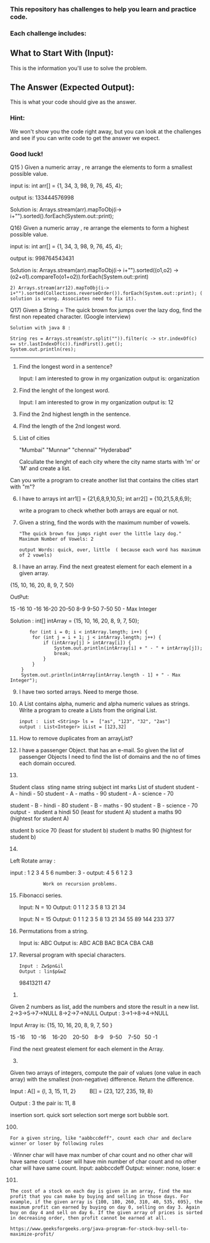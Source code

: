 ### This repository has challenges to help you learn and practice code.  

### Each challenge includes:

## What to Start With (Input): 
This is the information you'll use to solve the problem.


## The Answer (Expected Output): 

This is what your code should give as the answer.

### Hint: 
We won't show you the code right away, but you can look at the challenges and see if you can write code to get the answer we expect.  

### Good luck!






Q15 ) Given a numeric array , re arrange the elements to form a smallest possible value.

input is: int arr[] = {1, 34, 3, 98, 9, 76, 45, 4};

output is: 133444576998

Solution is: Arrays.stream(arr).mapToObj(i-> i+"").sorted().forEach(System.out::print);


Q16) Given a numeric array , re arrange the elements to form a highest possible value.

input is: int arr[] = {1, 34, 3, 98, 9, 76, 45, 4};

output is: 998764543431


Solution is: Arrays.stream(arr).mapToObj(i-> i+"").sorted((o1,o2) -> (o2+o1).compareTo(o1+o2)).forEach(System.out::print)


	2) Arrays.stream(arr12).mapToObj(i-> i+"").sorted(Collections.reverseOrder()).forEach(System.out::print); ( solution is wrong. Associates need to fix it).


Q17)  Given a String = The quick brown fox jumps over the lazy dog, find the first non repeated character. (Google interview)


	Solution with java 8 :

	String res = Arrays.stream(str.split("")).filter(c -> str.indexOf(c) == str.lastIndexOf(c)).findFirst().get();
	System.out.println(res);



______________________________________________________________________________________________________________________________________________________________________________
1) Find the longest word in a sentence?

   Input: I am interested to grow in my organization
   output is: organization

2) Find the lenght of the longest word.

   Input: I am interested to grow in my organization
   output is: 	12

3) Find the 2nd highest length in the sentence.

4) FInd the length of the 2nd longest word.


5) List of cities

   "Mumbai"
   "Munnar"
   "chennai"
   "Hyderabad"

   Calcullate the lenght of each city where the city name starts with 'm' or 'M' and create a list.


Can you  write a program to create another list that contains the cities start with "m"?


6)  I have to arrays
    int arr1[] = {21,6,8,9,10,5};
    int arr2[] = {10,21,5,8,6,9};

    write a program to check whether both arrays are equal or not.

7)  Given a string, find the words with the maximum number of vowels.

    	"The quick brown fox jumps right over the little lazy dog."
    	Maximum Number of Vowels: 2

    	output Words: quick, over, little  ( because each word has maximum of 2 vowels)

8)  I have an array.  Find the next greatest element for each element in a given array.

{15, 10, 16, 20, 8, 9, 7, 50}

OutPut:

15 -16
10 -16
16-20
20-50
8-9
9-50
7-50
50 - Max Integer

Solution :
int[] intArray = {15, 10, 16, 20, 8, 9, 7, 50};

           for (int i = 0; i < intArray.length; i++) {
            for (int j = i + 1; j < intArray.length; j++) {
                if (intArray[j] > intArray[i]) {
                    System.out.println(intArray[i] + " - " + intArray[j]);
                    break;
                }
            }
        }
        System.out.println(intArray[intArray.length - 1] + " - Max Integer");

9) I have two sorted arrays. Need to merge those.


10) A List<String> contains alpha, numeric and alpha numeric values as strings. Write a program to create a List<Integer>s from the original List.

    	input :  List <String> ls =  ["as", "123", "32", "2as"]
    	output : List<Integer> iList = [123,32]


11) How to remove duplicates from an arrayList?


12)	I have a passenger Object. that has an e-mail.  So given the list of passenger Objects
       I need to find the list of domains and the no of times each domain occured.



13)

Student class 
sting name
string subject
int marks
List of student
student - A - hindi - 50
student - A - maths - 90
student - A - science - 70

student - B - hindi - 80
student - B - maths - 90
student - B - science - 70
output - 
student a hindi 50 (least for student A)
student a maths 90 (hightest for student A)

student b scice 70 (least for student b)
student b maths 90 (hightest for student b)



14)

Left Rotate array :

input : 1 2 3 4 5 6
number: 3 -
output: 4 5 6 1 2 3



				Work on recursion problems.

15. Fibonacci series.

    Input: N = 10
    Output: 0 1 1 2 3 5 8 13 21 34

    Input: N = 15
    Output: 0 1 1 2 3 5 8 13 21 34 55 89 144 233 377



16. Permutations from a string.

    Input is: ABC
    Output is:
    ABC ACB
    BAC BCA
    CBA CAB

17. Reversal program with special characters.

    	Input : Zw$pn&il
    	Output : lin$p&wZ



	98413211 47



1)

Given 2 numbers as list, add the numbers and store the result in a new list.
2->3->5->7->NULL
8->2->7->NULL
Output : 3->1->8->4->NULL

   Input Array is: {15, 10, 16, 20, 8, 9, 7, 50 }

15 -16
   10 -16
   16-20
   20-50
   8-9
   9-50
   7-50
   50 -1

Find the next greatest element for each element in the Array.



3)


Given two arrays of integers, compute the pair of values (one value in each array) with the smallest (non-negative) difference. Return the difference.

Input : A[] = {l, 3, 15, 11, 2}
        B[] = {23, 127, 235, 19, 8}

Output : 3
the pair is: 11, 8








insertion sort.
quick sort
selection sort
merge sort
bubble sort.



100)
	For a given string, like "aabbccdeff", count each char and declare winner or loser by following rules
· Winner char will have max number of char count and no other char will have same count
· Loser will have min number of char count and no other char will have same count.
Input: aabbccdeff
Output: winner: none, loser: e


101)
	The cost of a stock on each day is given in an array, find the max profit that you can make by buying and selling in those days. For example, if the given array is {100, 180, 260, 310, 40, 535, 695}, the maximum profit can earned by buying on day 0, selling on day 3. Again buy on day 4 and sell on day 6. If the given array of prices is sorted in decreasing order, then profit cannot be earned at all.

	https://www.geeksforgeeks.org/java-program-for-stock-buy-sell-to-maximize-profit/


